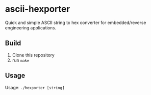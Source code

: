 # ascii-hexporter
Quick and simple ASCII string to hex converter for embedded/reverse engineering applications.


## Build
1. Clone this repository
2. run `make`


## Usage
Usage: `./hexporter [string]`

